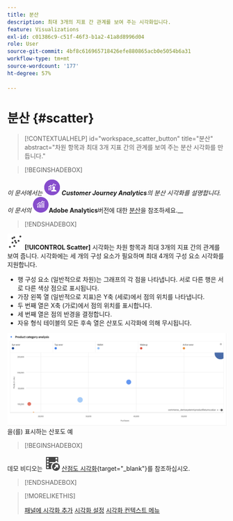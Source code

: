 ```yaml
---
title: 분산
description: 최대 3개의 지표 간 관계를 보여 주는 시각화입니다.
feature: Visualizations
exl-id: c01386c9-c51f-46f3-b1a2-41a8d8996d04
role: User
source-git-commit: 4bf8c616965718426efe880865acb0e5054b6a31
workflow-type: tm+mt
source-wordcount: '177'
ht-degree: 57%

---
```


# 분산 {#scatter}

<!-- markdownlint-disable MD034 -->

>[!CONTEXTUALHELP]
>id="workspace_scatter_button"
>title="분산"
>abstract="차원 항목과 최대 3개 지표 간의 관계를 보여 주는 분산 시각화를 만듭니다."

<!-- markdownlint-enable MD034 -->


>[!BEGINSHADEBOX]

_이 문서에서는_ ![CustomerJourneyAnalytics](/help/assets/icons/CustomerJourneyAnalytics.svg) _**Customer Journey Analytics**&#x200B;의 분산 시각화를 설명합니다._<br/>_이 문서의 ![AdobeAnalytics](/help/assets/icons/AdobeAnalytics.svg)_**Adobe Analytics**버전에 대한 [분산](https://experienceleague.adobe.com/en/docs/analytics/analyze/analysis-workspace/visualizations/scatterplot)을 참조하세요.__

>[!ENDSHADEBOX]


![GraphScatter](/help/assets/icons/GraphScatter.svg) **[!UICONTROL Scatter]** 시각화는 차원 항목과 최대 3개의 지표 간의 관계를 보여 줍니다. 시각화에는 세 개의 구성 요소가 필요하며 최대 4개의 구성 요소 시각화를 지원합니다.

* 행 구성 요소 (일반적으로 차원)는 그래프의 각 점을 나타냅니다. 서로 다른 행은 서로 다른 색상 점으로 표시됩니다.
* 가장 왼쪽 열 (일반적으로 지표)은 Y축 (세로)에서 점의 위치를 나타냅니다.
* 두 번째 열은 X축 (가로)에서 점의 위치를 표시합니다.
* 세 번째 열은 점의 반경을 결정합니다.
* 자유 형식 테이블의 모든 후속 열은 산포도 시각화에 의해 무시됩니다.

![여러 차원 항목 ](assets/scatter.png)을(를) 표시하는 산포도 예


>[!BEGINSHADEBOX]

데모 비디오는 ![VideoCheckedOut](/help/assets/icons/VideoCheckedOut.svg) [산점도 시각화](https://video.tv.adobe.com/v/334459/?quality=12&learn=on){target="_blank"}를 참조하십시오.

>[!ENDSHADEBOX]


>[!MORELIKETHIS]
>
>[패널에 시각화 추가](/help/analysis-workspace/visualizations/freeform-analysis-visualizations.md#add-visualizations-to-a-panel)
>[시각화 설정](/help/analysis-workspace/visualizations/freeform-analysis-visualizations.md#settings)
>[시각화 컨텍스트 메뉴](/help/analysis-workspace/visualizations/freeform-analysis-visualizations.md#context-menu)
>
